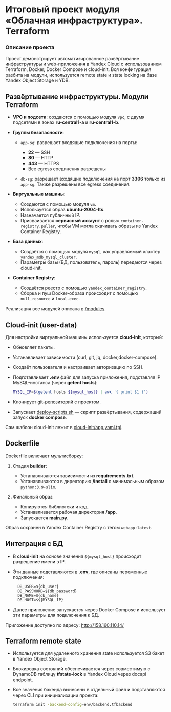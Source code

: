 # Итоговый проект модуля «Облачная инфраструктура». Terraform

### Описание проекта

Проект демонстрирует автоматизированное развёртывание инфраструктуры и web-приложения в Yandex Cloud с использованием Terraform, Docker, Docker Compose и cloud-init. Вся конфигурация разбита на модули, используется remote state и state locking на базе Yandex Object Storage и YDB.


## Развёртывание инфраструктуры. Модули Terraform

* **VPC и подсети**: создаются с помощью модуля `vpc`, с двумя подсетями в зонах **ru-central1-a** и **ru-central1-b**.
* **Группы безопасности**:

  * `app-sg`: разрешает входящие подключения на порты:

    * **22** — SSH
    * **80** — HTTP
    * **443** — HTTPS
    * Все egress соединения разрешены
  * `db-sg`: разрешает входящие подключения на порт **3306** только из `app-sg`. Также разрешены все egress соединения.

* **Виртуальные машины**:

  * Создаются с помощью модуля `vm`.
  * Используется образ **ubuntu-2004-lts**.
  * Назначается публичный IP.
  * Присваивается **сервисный аккаунт** с ролью `container-registry.puller`, чтобы VM могла скачивать образы из Yandex Container Registry.

* **База данных**:

  * Создаётся с помощью модуля `mysql`, как управляемый кластер `yandex_mdb_mysql_cluster`.
  * Параметры базы (БД, пользователь, пароль) передаются через cloud-init.

* **Container Registry**:

  * Создаётся реестр с помощью `yandex_container_registry`.
  * Сборка и пуш Docker-образа происходит с помощью `null_resource` и `local-exec`.

Реализация все модулей описана в [/modules]()

## Cloud-init (user-data)

Для настройки виртуальной машины используется **cloud-init**, который:

* Обновляет пакеты.
* Устанавливает зависимости (curl, git, jq, docker,docker-compose).
* Создаёт пользователя и настраивает авторизацию по SSH.
* Подготавливает **.env** файл для запуска приложения, подставляя IP MySQL-инстанса (через **getent hosts**):

    ```bash
    MYSQL_IP=$(getent hosts ${mysql_host} | awk '{ print $1 }')
    ```
* Клонирует [git-репозиторий](https://github.com/alex-bel31/conf-docker-nginx) с проектом.
* Запускает [deploy-scripts.sh](https://github.com/alex-bel31/conf-docker-nginx/blob/main/deploy-scripts.sh) — скрипт развёртывания, содержащий запуск **docker compose**.

Сам шаблон cloud-init лежит в [cloud-init/app.yaml.tpl]().

## Dockerfile

Dockerfile включает мультисборку:

1. Стадия **builder:**

   * Устанавливаются зависимости из **requirements.txt**.
   * Устанавливаются в директорию **/install** с минимальным образом `python:3.9-slim`.

2. Финальный образ:

   * Копируются библиотеки и код.
   * Устанавливается рабочая директория **/app**.
   * Запускается **main.py**.

Образ сохранен в Yandex Container Registry с тегом `webapp:latest`.

## Интеграция с БД

* В **cloud-init** на основе значения `${mysql_host}` происходит разрешение имени в IP.

* Эти данные подставляются в **.env**, где описаны переменные подключения:

  ```env
    DB_USER=${db_user}
    DB_PASSWORD=${db_password}
    DB_NAME=${db_name}
    DB_HOST=$${MYSQL_IP}
  ```

* Далее приложение запускается через Docker Compose и использует эти параметры для подключения к БД.

Приложение доступно по адресу: http://158.160.110.14/

## Terraform remote state

* Используется для удаленного хранения state используется S3 бакет в Yandex Object Storage.
* Блокировка состояний обеспечивается через совместимую с DynamoDB таблицу **tfstate-lock** в Yandex Cloud через docapi endpoint.
* Все значения бэкенда вынесены в отдельный файл и подставляются через CLI при инициализации проекта:

    ```bash
    terraform init -backend-config=env/backend.tfbackend
    ```